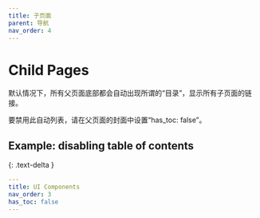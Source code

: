 ```yaml
---
title: 子页面
parent: 导航
nav_order: 4
---
```


# Child Pages

默认情况下，所有父页面底部都会自动出现所谓的“目录”，显示所有子页面的链接。

要禁用此自动列表，请在父页面的封面中设置“has_toc: false”。

## Example: disabling table of contents
{: .text-delta }

```yaml
---
title: UI Components
nav_order: 3
has_toc: false
---
```
